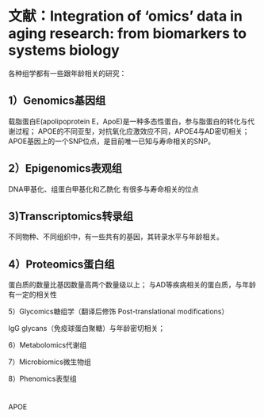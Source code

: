 # 文献：Integration of ‘omics’ data in aging research: from biomarkers to systems biology
各种组学都有一些跟年龄相关的研究：

## 1）Genomics基因组

载脂蛋白E(apolipoprotein E，ApoE)是一种多态性蛋白，参与脂蛋白的转化与代谢过程；
APOE的不同亚型，对抗氧化应激效应不同，APOE4与AD密切相关；
APOE基因上的一个SNP位点，是目前唯一已知与寿命相关的SNP。

## 2）Epigenomics表观组

DNA甲基化、组蛋白甲基化和乙酰化 有很多与寿命相关的位点

## 3)Transcriptomics转录组

不同物种、不同组织中，有一些共有的基因，其转录水平与年龄相关。

## 4）Proteomics蛋白组

蛋白质的数量比基因数量高两个数量级以上；
与AD等疾病相关的蛋白质，与年龄有一定的相关性

5）Glycomics糖组学（翻译后修饰 Post-translational modifications）

IgG glycans（免疫球蛋白聚糖）与年龄密切相关；

6）Metabolomics代谢组

7）Microbiomics微生物组

8）Phenomics表型组


#
APOE
